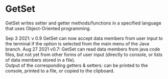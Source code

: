 # GetSet
 GetSet writes setter and getter methods/functions in a specified language that uses Object-Oriented programming.

Sep 3 2021: v 0.9 GetSet can now accept data members from user input to the terminal if the option is selected from the main menu of the Java branch. 
Aug 27 2021 v0.7: GetSet can read data members from java code files, but not yet from other forms of user input (directly to console, or lists of data members stored in a file).  
Output of the corresponding getters & setters: can be printed to the console, printed to a file, or copied to the clipboard. 
